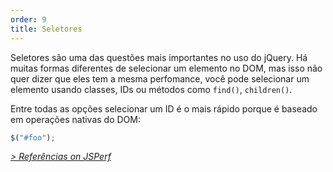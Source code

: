 ```yaml
---
order: 9
title: Seletores
---
```


Seletores são uma das questões mais importantes no uso do jQuery. Há muitas formas diferentes de selecionar um elemento no DOM, mas isso não quer dizer que eles tem a mesma perfomance, você pode selecionar um elemento usando classes, IDs ou métodos como `find()`, `children()`.

Entre todas as opções selecionar um ID é o mais rápido porque é baseado em operações nativas do DOM:

```js
$("#foo");
```

*[> Referências on JSPerf](http://jsperf.com/browser-diet-jquery-selectors)*
